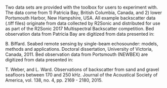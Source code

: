 Two data sets are provided with the toolbox for users to experiment with. The data come from 1) Patricia Bay, British Columbia, Canada, and 2) lower Portsmouth Harbor, New Hampshire, USA. All example backscatter data (.tiff files) originate from data collected by R2Sonic and distributed for use as part of the R2Sonic 2017 Multispectral Backscatter competition. Bed observation data from Patricia Bay are digitized from data presented in:

B. Biffard. Seabed remote sensing by single-beam echosounder: models, methods and applications. Doctoral dissertation, University of Victoria, Canada, 2011.
Bed observation data from Portsmouth (NEWBEX) are digitized from data presented in:

T. Weber, and L. Ward. Observations of backscatter from sand and gravel seafloors between 170 and 250 kHz. Journal of the Acoustical Society of America, vol. 138, no. 4, pp. 2169 - 2180, 2015.
